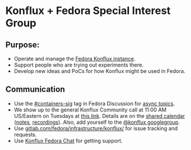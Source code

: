 # Konflux + Fedora Special Interest Group

## Purpose:

* Operate and manage the [Fedora Konflux instance](fedora/cluster.md).
* Support people who are trying out experiments there.
* Develop new ideas and PoCs for how Konflux might be used in Fedora.

## Communication

* Use the [#containers-sig](https://discussion.fedoraproject.org/tag/containers-sig) tag in Fedora Discussion for [async topics](https://discussion.fedoraproject.org/t/containers-sig-for-konflux-discussions/128061/12).
* We show up to the general Konflux Community call at 11:00 AM US/Eastern on Tuesdays at [this link](https://meet.google.com/dia-rwqu-kgw). Details are on the [shared calendar](https://calendar.google.com/calendar/u/0?cid=ZWViNjE1YTdjZTNmYWE0MmIyMjUwOGMwZWY4YTQ0NzcxM2FiNDYzNzg1YTRkMTljMGYyYmNjNTkyYjFkNjVlZEBncm91cC5jYWxlbmRhci5nb29nbGUuY29t) ([notes](https://docs.google.com/document/d/18Rt4VQh3MH7_O_FdkpmRp8-PacOyGPq4WCxT4Jm-ZD0/edit), [recordings](https://www.youtube.com/@konflux-ci)). Also, add yourself to the [@konflux googlegroup](https://groups.google.com/g/konflux).
* Use [gitlab.com/fedora/infrastructure/konflux/](https://gitlab.com/groups/fedora/infrastructure/konflux/-/issues) for issue tracking and requests.
* Use [Konflux Fedora Chat](https://chat.fedoraproject.org/#/room/#konflux:fedora.im) for getting support.

